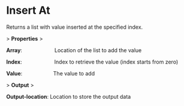 # Insert At

Returns a list with value inserted at the specified index.

&gt; **Properties**
&gt; 

**Array**:                      Location of the list to add the value

**Index**:                      Index to retrieve the value (index starts from zero)

**Value**:                     The value to add

&gt; **Output**
&gt; 

**Output-location**: Location to store the output data